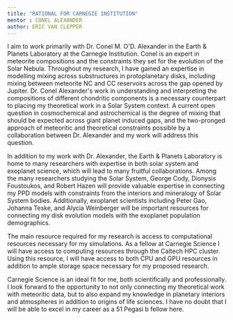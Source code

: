 ```yaml
---
title: "RATIONAL FOR CARNEGIE INSTITUTION"
mentor : CONEL ALEXANDER
author: ERIC VAN CLEPPER
---
```


I aim to work primarily with Dr. Conel M. O'D. Alexander in the Earth & Planets Laboratory at the Carnegie Institution. Conel is an expert in meteorite compositions and the constraints they set for the evolution of the Solar Nebula.
Throughout my research, I have gained an expertise in modelling mixing across substructures in protoplanetary disks, including mixing between meteorite NC and CC reservoirs across the gap opened by Jupiter. Dr. Conel Alexander's work in understanding and interpreting the compositions of different chondritic components is a necessary counterpart to placing my theoretical work in a Solar System context.
A current open question in cosmochemical and astrochemical is the degree of mixing that should be expected across giant planet induced gaps, and the two-pronged approach of meteoritic and theoretical constraints possible by a collaboration between Dr. Alexander and my work will address this question.

In addition to my work with Dr. Alexander, the Earth & Planets Laboratory is home to many researchers with expertise in both solar system and exoplanet science, which will lead to many fruitful collaborations. Among the many researchers studying the Solar System, George Cody, Dionysis Foustoukos, and Robert Hazen will provide valuable expertise in connecting my PPD models with constraints from the interiors and mineralogy of Solar System bodies. Additionally, exoplanet scientists including Peter Gao, Johanna Teske, and Alycia Weinberger will be important resources for connecting my disk evolution models with the exoplanet population demographics.

The main resource required for my research is access to computational resources necessary for my simulations. As a fellow at Carnegie Science I will have access to computing resources through the Caltech HPC cluster. Using this resource, I will have access to both CPU and GPU resources in addition to ample storage space necessary for my proposed research.

<!---  Opportunities for postdoc growth and education as it relates to my DEI statement here --->

Carnegie Science is an ideal fit for me, both scientifically and professionally. I look forward to the opportunity to not only connecting my theoretical work with meteoritic data, but to also expand my knowledge in planetary interiors and atmospheres in addition to origins of life sciences. I have no doubt that I will be able to excel in my career as a 51 Pegasi b fellow here.
